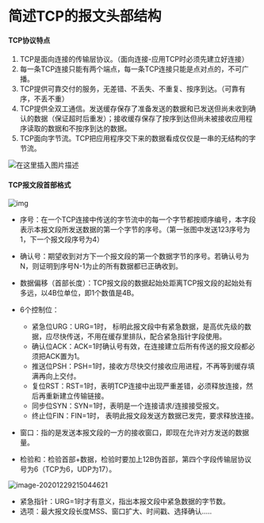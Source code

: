 # 简述TCP的报文头部结构

#### TCP协议特点

1. TCP是面向连接的传输层协议。（面向连接-应用TCP时必须先建立好连接）
2. 每一条TCP连接只能有两个端点，每一条TCP连接只能是点对点的，不可广播。
3. TCP提供可靠交付的服务，无差错、不丢失、不重复、按序到达。（可靠有序，不丢不重）
4. TCP提供全双工通信。发送缓存保存了准备发送的数据和已发送但尚未收到确认的数据（保证超时后重发）；接收缓存保存了按序到达但尚未被接收应用程序读取的数据和不按序到达的数据。
5. TCP面向字节流。TCP把应用程序交下来的数据看成仅仅是一串的无结构的字节流。

![在这里插入图片描述](https://img-blog.csdnimg.cn/20200806105241382.png?x-oss-process=image/watermark,type_ZmFuZ3poZW5naGVpdGk,shadow_10,text_aHR0cHM6Ly9ibG9nLmNzZG4ubmV0L3hpYW90YWkxMjM0,size_16,color_FFFFFF,t_70#pic_center)

#### TCP报文段首部格式

![img](https://img-blog.csdnimg.cn/20200331162858401.png?x-oss-process=image/watermark,type_ZmFuZ3poZW5naGVpdGk,shadow_10,text_aHR0cHM6Ly9ibG9nLmNzZG4ubmV0L3dlaXhpbl80Mjg1OTI4MA==,size_16,color_FFFFFF,t_70)

- 序号：在一个TCP连接中传送的字节流中的每一个字节都按顺序编号，本字段表示本报文段所发送数据的第一个字节的序号。（第一张图中发送123序号为1，下一个报文段序号为4）
- 确认号：期望收到对方下一个报文段的第一个数据字节的序号。若确认号为N，则证明到序号N-1为止的所有数据都已正确收到。
- 数据偏移（首部长度）：TCP报文段的数据起始处距离TCP报文段的起始处有多远，以4B位单位，即1个数值是4B。
- 6个控制位：
  
  - 紧急位URG：URG=1时， 标明此报文段中有紧急数据，是高优先级的数据，应尽快传送，不用在缓存里排队，配合紧急指针字段使用。
  - 确认位ACK：ACK=1时确认号有效，在连接建立后所有传送的报文段都必须把ACK置为1。
  - 推送位PSH：PSH=1时，接收方尽快交付接收应用进程，不再等到缓存填满再向上交付。
  - 复位RST：RST=1时，表明TCP连接中出现严重差错，必须释放连接，然后再重新建立传输链接。
  - 同步位SYN：SYN=1时，表明是一个连接请求/连接接受报文。
  - 终止位FIN：FIN=1时， 表明此报文段发送方数据已发完，要求释放连接。
- 窗口：指的是发送本报文段的一方的接收窗口，即现在允许对方发送的数据量。
- 检验和：检验首部+数据，检验时要加上12B伪首部，第四个字段传输层协议号为6（TCP为6，UDP为17）。

![image-20201229215044621](https://img-blog.csdnimg.cn/img_convert/858f417522a875cea30c06342624ee17.png)


- 紧急指针：URG=1时才有意义，指出本报文段中紧急数据的字节数。
- 选项：最大报文段长度MSS、窗口扩大、时间戳、选择确认.....
